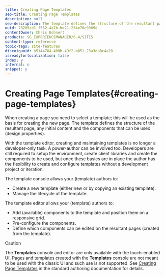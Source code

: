 ```yaml
---
title: Creating Page Templates
seo-title: Creating Page Templates
description: null
seo-description: The template defines the structure of the resultant page, any initial content and the components that can be used (design properties).
uuid: 73285cd1-f552-4a7b-be21-234e78c9969e
contentOwner: Chris Bohnert
products: SG_EXPERIENCEMANAGER/6.4/SITES
content-type: reference
topic-tags: site-features
discoiquuid: b5144784-400b-49f2-b851-23a3da0c4a20
isreadyforlocalization: false
index: y
internal: n
snippet: y
---
```


# Creating Page Templates{#creating-page-templates}

When creating a page you need to select a template; this will be used as the basis for creating the new page. The template defines the structure of the resultant page, any initial content and the components that can be used (design properties).

With the template editor, creating and maintaining templates is no longer a developer-only task. A power-author can be involved too. Developers are still required to setup the environment, create client libraries and create the components to be used, but once these basics are in place the author has the flexibility to create and configure templates without a development project or iteration.

The template console allows your (template) authors to:

* Create a new template (either new or by copying an existing template).  
* Manage the lifecycle of the template.

The template editor allows your (template) authors to:

* Add (available) components to the template and position them on a responsive grid.
* Pre-configure the components.  
* Define which components can be edited on the resultant pages (created from the template).

>[!CAUTION]
>
>The **Templates** console and editor are only available with the touch-enabled UI. Pages and templates created with the **Templates** console are not meant to be used with the classic UI and such use is not supported. See [Creating Page Templates](../../authoring/using/templates.md) in the standard authoring documentation for details.


